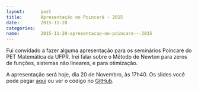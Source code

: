 ```yaml
---
layout:      post
title:       Apresentação no Poincaré - 2015
date:        2015-11-20
categories:
name:        2015-11-20-apresentacao-no-poincare---2015
---
```


Fui convidado a fazer alguma apresentação para os seminários Poincaré do PET
Matemática da UFPR.
Irei falar sobre o Método de Newton para zeros de funções, sistemas não
lineares, e para otimização.

A apresentação será hoje, dia 20 de Novembro, às 17h40. Os slides você pode
pegar [aqui]({{site.baseurl}}/assets/pres-poincare-2015.pdf) ou ver o código no
[GitHub](https://github.com/abelsiqueira/pres-poincare-2015).

